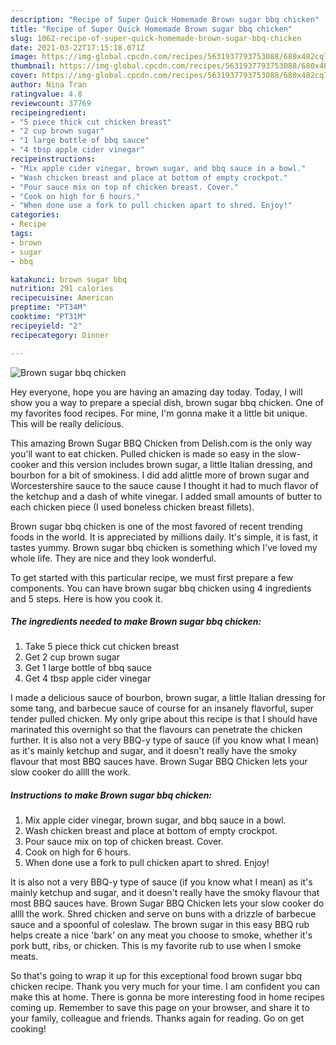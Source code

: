 ```yaml
---
description: "Recipe of Super Quick Homemade Brown sugar bbq chicken"
title: "Recipe of Super Quick Homemade Brown sugar bbq chicken"
slug: 1062-recipe-of-super-quick-homemade-brown-sugar-bbq-chicken
date: 2021-03-22T17:15:18.071Z
image: https://img-global.cpcdn.com/recipes/5631937793753088/680x482cq70/brown-sugar-bbq-chicken-recipe-main-photo.jpg
thumbnail: https://img-global.cpcdn.com/recipes/5631937793753088/680x482cq70/brown-sugar-bbq-chicken-recipe-main-photo.jpg
cover: https://img-global.cpcdn.com/recipes/5631937793753088/680x482cq70/brown-sugar-bbq-chicken-recipe-main-photo.jpg
author: Nina Tran
ratingvalue: 4.8
reviewcount: 37769
recipeingredient:
- "5 piece thick cut chicken breast"
- "2 cup brown sugar"
- "1 large bottle of bbq sauce"
- "4 tbsp apple cider vinegar"
recipeinstructions:
- "Mix apple cider vinegar, brown sugar, and bbq sauce in a bowl."
- "Wash chicken breast and place at bottom of empty crockpot."
- "Pour sauce mix on top of chicken breast. Cover."
- "Cook on high for 6 hours."
- "When done use a fork to pull chicken apart to shred. Enjoy!"
categories:
- Recipe
tags:
- brown
- sugar
- bbq

katakunci: brown sugar bbq 
nutrition: 291 calories
recipecuisine: American
preptime: "PT34M"
cooktime: "PT31M"
recipeyield: "2"
recipecategory: Dinner

---
```



![Brown sugar bbq chicken](https://img-global.cpcdn.com/recipes/5631937793753088/680x482cq70/brown-sugar-bbq-chicken-recipe-main-photo.jpg)

Hey everyone, hope you are having an amazing day today. Today, I will show you a way to prepare a special dish, brown sugar bbq chicken. One of my favorites food recipes. For mine, I'm gonna make it a little bit unique. This will be really delicious.

This amazing Brown Sugar BBQ Chicken from Delish.com is the only way you&#39;ll want to eat chicken. Pulled chicken is made so easy in the slow-cooker and this version includes brown sugar, a little Italian dressing, and bourbon for a bit of smokiness. I did add alittle more of brown sugar and Worcestershire sauce to the sauce cause I thought it had to much flavor of the ketchup and a dash of white vinegar. I added small amounts of butter to each chicken piece (I used boneless chicken breast fillets).

Brown sugar bbq chicken is one of the most favored of recent trending foods in the world. It is appreciated by millions daily. It's simple, it is fast, it tastes yummy. Brown sugar bbq chicken is something which I've loved my whole life. They are nice and they look wonderful.


To get started with this particular recipe, we must first prepare a few components. You can have brown sugar bbq chicken using 4 ingredients and 5 steps. Here is how you cook it.

<!--inarticleads1-->

##### The ingredients needed to make Brown sugar bbq chicken:

1. Take 5 piece thick cut chicken breast
1. Get 2 cup brown sugar
1. Get 1 large bottle of bbq sauce
1. Get 4 tbsp apple cider vinegar


I made a delicious sauce of bourbon, brown sugar, a little Italian dressing for some tang, and barbecue sauce of course for an insanely flavorful, super tender pulled chicken. My only gripe about this recipe is that I should have marinated this overnight so that the flavours can penetrate the chicken further. It is also not a very BBQ-y type of sauce (if you know what I mean) as it&#39;s mainly ketchup and sugar, and it doesn&#39;t really have the smoky flavour that most BBQ sauces have. Brown Sugar BBQ Chicken lets your slow cooker do allll the work. 

<!--inarticleads2-->

##### Instructions to make Brown sugar bbq chicken:

1. Mix apple cider vinegar, brown sugar, and bbq sauce in a bowl.
1. Wash chicken breast and place at bottom of empty crockpot.
1. Pour sauce mix on top of chicken breast. Cover.
1. Cook on high for 6 hours.
1. When done use a fork to pull chicken apart to shred. Enjoy!


It is also not a very BBQ-y type of sauce (if you know what I mean) as it&#39;s mainly ketchup and sugar, and it doesn&#39;t really have the smoky flavour that most BBQ sauces have. Brown Sugar BBQ Chicken lets your slow cooker do allll the work. Shred chicken and serve on buns with a drizzle of barbecue sauce and a spoonful of coleslaw. The brown sugar in this easy BBQ rub helps create a nice &#39;bark&#39; on any meat you choose to smoke, whether it&#39;s pork butt, ribs, or chicken. This is my favorite rub to use when I smoke meats. 

So that's going to wrap it up for this exceptional food brown sugar bbq chicken recipe. Thank you very much for your time. I am confident you can make this at home. There is gonna be more interesting food in home recipes coming up. Remember to save this page on your browser, and share it to your family, colleague and friends. Thanks again for reading. Go on get cooking!
